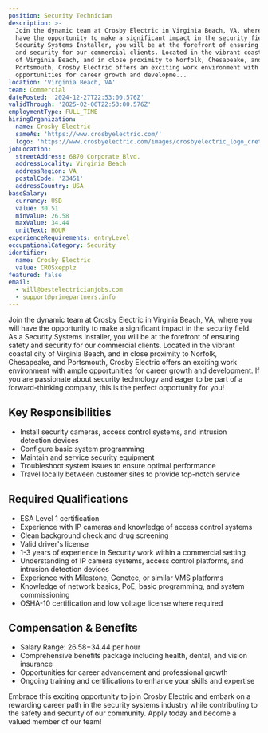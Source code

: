 ```yaml
---
position: Security Technician
description: >-
  Join the dynamic team at Crosby Electric in Virginia Beach, VA, where you will
  have the opportunity to make a significant impact in the security field. As a
  Security Systems Installer, you will be at the forefront of ensuring safety
  and security for our commercial clients. Located in the vibrant coastal city
  of Virginia Beach, and in close proximity to Norfolk, Chesapeake, and
  Portsmouth, Crosby Electric offers an exciting work environment with ample
  opportunities for career growth and developme...
location: 'Virginia Beach, VA'
team: Commercial
datePosted: '2024-12-27T22:53:00.576Z'
validThrough: '2025-02-06T22:53:00.576Z'
employmentType: FULL_TIME
hiringOrganization:
  name: Crosby Electric
  sameAs: 'https://www.crosbyelectric.com/'
  logo: 'https://www.crosbyelectric.com/images/crosbyelectric_logo_crete.png'
jobLocation:
  streetAddress: 6870 Corporate Blvd.
  addressLocality: Virginia Beach
  addressRegion: VA
  postalCode: '23451'
  addressCountry: USA
baseSalary:
  currency: USD
  value: 30.51
  minValue: 26.58
  maxValue: 34.44
  unitText: HOUR
experienceRequirements: entryLevel
occupationalCategory: Security
identifier:
  name: Crosby Electric
  value: CROSxepplz
featured: false
email:
  - will@bestelectricianjobs.com
  - support@primepartners.info
---
```




Join the dynamic team at Crosby Electric in Virginia Beach, VA, where you will have the opportunity to make a significant impact in the security field. As a Security Systems Installer, you will be at the forefront of ensuring safety and security for our commercial clients. Located in the vibrant coastal city of Virginia Beach, and in close proximity to Norfolk, Chesapeake, and Portsmouth, Crosby Electric offers an exciting work environment with ample opportunities for career growth and development. If you are passionate about security technology and eager to be part of a forward-thinking company, this is the perfect opportunity for you!

## Key Responsibilities

- Install security cameras, access control systems, and intrusion detection devices
- Configure basic system programming
- Maintain and service security equipment
- Troubleshoot system issues to ensure optimal performance
- Travel locally between customer sites to provide top-notch service

## Required Qualifications

- ESA Level 1 certification
- Experience with IP cameras and knowledge of access control systems
- Clean background check and drug screening
- Valid driver's license
- 1-3 years of experience in Security work within a commercial setting
- Understanding of IP camera systems, access control platforms, and intrusion detection devices
- Experience with Milestone, Genetec, or similar VMS platforms
- Knowledge of network basics, PoE, basic programming, and system commissioning
- OSHA-10 certification and low voltage license where required

## Compensation & Benefits

- Salary Range: $26.58-$34.44 per hour
- Comprehensive benefits package including health, dental, and vision insurance
- Opportunities for career advancement and professional growth
- Ongoing training and certifications to enhance your skills and expertise

Embrace this exciting opportunity to join Crosby Electric and embark on a rewarding career path in the security systems industry while contributing to the safety and security of our community. Apply today and become a valued member of our team!
